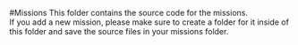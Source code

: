 #Missions
This folder contains the source code for the missions.  
If you add a new mission, please make sure to create a folder for it inside of this folder and save the source files in your missions folder.
